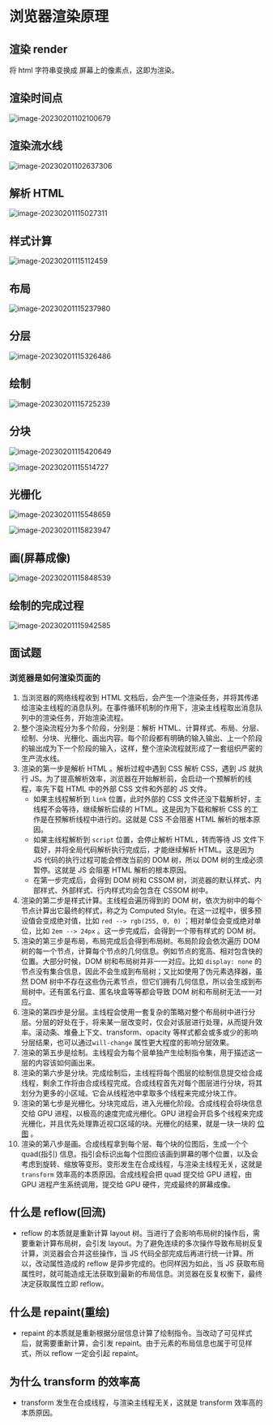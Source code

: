 # 浏览器渲染原理

## 渲染 render

将 html 字符串变换成 屏幕上的像素点，这即为渲染。

## 渲染时间点

![image-20230201102100679](./浏览器渲染原理.assets/image-20230201102100679.png)

## 渲染流水线

![image-20230201102637306](./浏览器渲染原理.assets/image-20230201102637306.png)

## 解析 HTML

![image-20230201115027311](./浏览器渲染原理.assets/image-20230201115027311.png)

## 样式计算

![image-20230201115112459](./浏览器渲染原理.assets/image-20230201115112459.png)

## 布局

![image-20230201115237980](./浏览器渲染原理.assets/image-20230201115237980.png)

## 分层

![image-20230201115326486](./浏览器渲染原理.assets/image-20230201115326486.png)

## 绘制

![image-20230201115725239](./浏览器渲染原理.assets/image-20230201115725239.png)

## 分块

![image-20230201115420649](./浏览器渲染原理.assets/image-20230201115420649.png)

![image-20230201115514727](./浏览器渲染原理.assets/image-20230201115514727.png)

## 光栅化

![image-20230201115548659](./浏览器渲染原理.assets/image-20230201115548659.png)

![image-20230201115823947](./浏览器渲染原理.assets/image-20230201115823947.png)

## 画(屏幕成像)

![image-20230201115848539](./浏览器渲染原理.assets/image-20230201115848539.png)

## 绘制的完成过程

![image-20230201115942585](./浏览器渲染原理.assets/image-20230201115942585.png)

## 面试题

### 浏览器是如何渲染页面的

1. 当浏览器的网络线程收到 HTML 文档后，会产生一个渲染任务，并将其传递给渲染主线程的消息队列。在事件循环机制的作用下，渲染主线程取出消息队列中的渲染任务，开始渲染流程。
2. 整个渲染流程分为多个阶段，分别是：解析 HTML、计算样式、布局、分层、绘制、分块、光栅化、画出内容。每个阶段都有明确的输入输出、上一个阶段的输出成为下一个阶段的输入，这样，整个渲染流程就形成了一套组织严密的生产流水线。
3. 渲染的第一步是解析 HTML 。解析过程中遇到 CSS 解析 CSS，遇到 JS 就执行 JS。为了提高解析效率，浏览器在开始解析前，会启动一个预解析的线程，率先下载 HTML 中的外部 CSS 文件和外部的 JS 文件。
   - 如果主线程解析到 `link` 位置，此时外部的 CSS 文件还没下载解析好，主线程不会等待，继续解析后续的 HTML。这是因为下载和解析 CSS 的工作是在预解析线程中进行的。这就是 CSS 不会阻塞 HTML 解析的根本原因。
   - 如果主线程解析到 `script` 位置，会停止解析 HTML，转而等待 JS 文件下载好，并将全局代码解析执行完成后，才能继续解析 HTML。这是因为 JS 代码的执行过程可能会修改当前的 DOM 树，所以 DOM 树的生成必须暂停。这就是 JS 会阻塞 HTML 解析的根本原因。
   - 在第一步完成后，会得到 DOM 树和 CSSOM 树，浏览器的默认样式、内部样式、外部样式、行内样式均会包含在 CSSOM 树中。
4. 渲染的第二步是样式计算。主线程会遍历得到的 DOM 树，依次为树中的每个节点计算出它最终的样式，称之为 Computed Style。在这一过程中，很多预设值会变成绝对值，比如 `red --> rgb(255, 0, 0)` ；相对单位会变成绝对单位，比如 `2em --> 24px` 。这一步完成后，会得到一个带有样式的 DOM 树。
5. 渲染的第三步是布局，布局完成后会得到布局树。布局阶段会依次遍历 DOM 树的每一个节点，计算每个节点的几何信息。例如节点的宽高、相对包含快的位置。大部分时候，DOM 树和布局树并非一一对应。比如 `display: none` 的节点没有集合信息，因此不会生成到布局树；又比如使用了伪元素选择器，虽然 DOM 树中不存在这些伪元素节点，但它们拥有几何信息，所以会生成到布局树中。还有匿名行盒、匿名块盒等等都会导致 DOM 树和布局树无法一一对应。
6. 渲染的第四步是分层。主线程会使用一套复杂的策略对整个布局树中进行分层。分层的好处在于，将来某一层改变时，仅会对该层进行处理，从而提升效率。滚动条、堆叠上下文、transform、opacity 等样式都会或多或少的影响分层结果，也可以通过`will-change` 属性更大程度的影响分层效果。
7. 渲染的第五步是绘制。主线程会为每个层单独产生绘制指令集，用于描述这一层的内容该如何画出来。
8. 渲染的第六步是分块。完成绘制后，主线程将每个图层的绘制信息提交给合成线程，剩余工作将由合成线程完成。合成线程首先对每个图层进行分块，将其划分为更多的小区域。它会从线程池中拿取多个线程来完成分块工作。
9. 渲染的第七步是光栅化。分块完成后，进入光栅化阶段。合成线程会将块信息交给 GPU 进程，以极高的速度完成光栅化。GPU 进程会开启多个线程来完成光栅化，并且优先处理靠近视口区域的块。光栅化的结果，就是一块一块的 [位图](https://blog.csdn.net/ETalien_/article/details/90752420) 。
10. 渲染的第八步是画。合成线程拿到每个层、每个块的位图后，生成一个个 quad(指引) 信息。指引会标识出每个位图应该画到屏幕的哪个位置，以及会考虑到旋转、缩放等变形。变形发生在合成线程，与渲染主线程无关，这就是 `transform` 效率高的本质原因。合成线程会把 quad 提交给 GPU 进程，由 GPU 进程产生系统调用，提交给 GPU 硬件，完成最终的屏幕成像。

## 什么是 reflow(回流)

- reflow 的本质就是重新计算 layout 树。当进行了会影响布局树的操作后，需要重新计算布局树，会引发 layout。为了避免连续的多次操作导致布局树反复计算，浏览器会合并这些操作，当 JS 代码全部完成后再进行统一计算。所以，改动属性造成的 reflow 是异步完成的。也同样因为如此，当 JS 获取布局属性时，就可能造成无法获取到最新的布局信息。浏览器在反复权衡下，最终决定获取属性立即 reflow。

## 什么是 repaint(重绘)

- repaint 的本质就是重新根据分层信息计算了绘制指令。当改动了可见样式后，就需要重新计算，会引发 repaint。由于元素的布局信息也属于可见样式，所以 reflow 一定会引起 repaint。

## 为什么 transform 的效率高

- transform 发生在合成线程，与渲染主线程无关，这就是 transform 效率高的本质原因。
